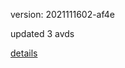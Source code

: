 version: 2021111602-af4e

updated 3 avds

[details](https://github.com/0x74f917491bfa7ebfa379/ali_avd_db/blob/master/change_log/2021/11/16/02/af4e.txt)